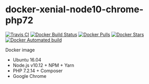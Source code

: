 # docker-xenial-node10-chrome-php72 

[![Travis CI](https://api.travis-ci.org/vintagesucks/docker-xenial-node10-chrome-php72.svg?branch=master)](https://travis-ci.org/vintagesucks/docker-xenial-node10-chrome-php72) [![Docker Build Status](https://img.shields.io/docker/build/vintagesucks/docker-xenial-node10-chrome-php72.svg)](https://hub.docker.com/r/vintagesucks/docker-xenial-node10-chrome-php72/) [![Docker Pulls](https://img.shields.io/docker/pulls/vintagesucks/docker-xenial-node10-chrome-php72.svg)](https://hub.docker.com/r/vintagesucks/docker-xenial-node10-chrome-php72/) [![Docker Stars](https://img.shields.io/docker/stars/vintagesucks/docker-xenial-node10-chrome-php72.svg)](https://hub.docker.com/r/vintagesucks/docker-xenial-node10-chrome-php72/) [![Docker Automated build](https://img.shields.io/docker/automated/vintagesucks/docker-xenial-node10-chrome-php72.svg)](https://hub.docker.com/r/vintagesucks/docker-xenial-node10-chrome-php72/)

Docker image
* Ubuntu 16.04
* Node.js v10.12 + NPM + Yarn
* PHP 7.2.14 + Composer
* Google Chrome
